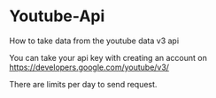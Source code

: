 # Youtube-Api
How to take data from the youtube data v3 api

You can take your api key with creating an account on https://developers.google.com/youtube/v3/

There are limits per day to send request.

